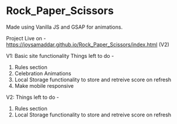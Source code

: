 # Rock_Paper_Scissors

Made using Vanilla JS and GSAP for animations.

Project Live on - https://joysamaddar.github.io/Rock_Paper_Scissors/index.html (V2)



V1: 
Basic site functionality
Things left to do -
1. Rules section
2. Celebration Animations
3. Local Storage functionality to store and retreive score on refresh
4. Make mobile responsive

V2:
Things left to do -
1. Rules section
2. Local Storage functionality to store and retreive score on refresh
